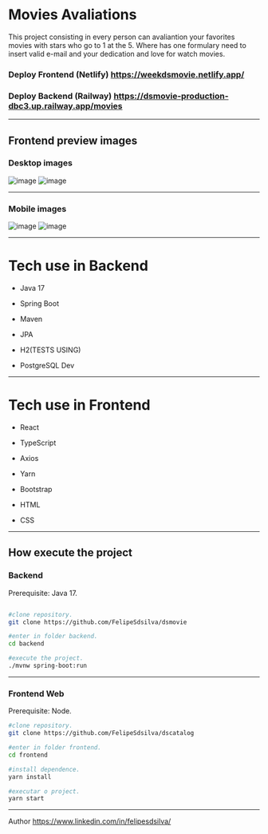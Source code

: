 
# Movies Avaliations

This project consisting in every person can avaliantion your favorites movies with stars who go to 1 at the 5.
Where has one formulary need to insert valid e-mail and your dedication and love for watch movies.

### Deploy Frontend (Netlify) https://weekdsmovie.netlify.app/

### Deploy Backend (Railway) https://dsmovie-production-dbc3.up.railway.app/movies
________________________________________________________________________________________________________________________
## Frontend preview images

### Desktop images
![image](https://user-images.githubusercontent.com/47900701/214619856-1381c57a-3936-457e-85d5-14c32cb23041.png)
![image](https://user-images.githubusercontent.com/47900701/214620198-2cdbe186-1200-4011-85f9-9803770837ef.png)
________________________________________________________________________________________________________________________
### Mobile images
![image](https://user-images.githubusercontent.com/47900701/214620871-46798874-a0e4-4363-adb1-9dda61c960be.png)
![image](https://user-images.githubusercontent.com/47900701/214620675-98178fc8-5532-4e7e-8a75-09c8702bdb88.png)
________________________________________________________________________________________________________________________
# Tech use in Backend

- Java 17

- Spring Boot

- Maven

- JPA
 
- H2(TESTS USING)

- PostgreSQL Dev

________________________________________________________________________________________________________________________
# Tech use in Frontend

- React

- TypeScript

- Axios

- Yarn

- Bootstrap

- HTML

- CSS

________________________________________________________________________________________________________________________
## How execute the project

### Backend

Prerequisite: Java 17.
```bash

#clone repository.
git clone https://github.com/FelipeSdsilva/dsmovie

#enter in folder backend.
cd backend

#execute the project.
./mvnw spring-boot:run
```
________________________________________________________________________________________________________________________
### Frontend Web

Prerequisite: Node.
```bash
#clone repository.
git clone https://github.com/FelipeSdsilva/dscatalog

#enter in folder frontend.
cd frontend

#install dependence.
yarn install

#executar o project.
yarn start
```
________________________________________________________________________________________________________________________
Author https://www.linkedin.com/in/felipesdsilva/

